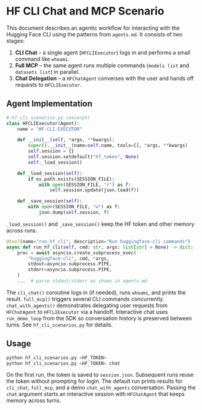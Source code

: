 # HF CLI Chat and MCP Scenario

This document describes an agentic workflow for interacting with the Hugging Face CLI using the patterns from `agents.md`. It consists of two stages:

1. **CLI Chat** – a single agent (`HFCLIExecutor`) logs in and performs a small command like `whoami`.
2. **Full MCP** – the same agent runs multiple commands (`models list` and `datasets list`) in parallel.
3. **Chat Delegation** – a `HFChatAgent` converses with the user and hands off requests to `HFCLIExecutor`.

## Agent Implementation

```python
# hf_cli_scenarios.py (excerpt)
class HFCLIExecutor(Agent):
    name = "HF-CLI-EXECUTOR"

    def __init__(self, *args, **kwargs):
        super().__init__(name=self.name, tools=[], *args, **kwargs)
        self.session = {}
        self.session.setdefault("hf_token", None)
        self._load_session()

    def _load_session(self):
        if os.path.exists(SESSION_FILE):
            with open(SESSION_FILE, "r") as f:
                self.session.update(json.load(f))

    def _save_session(self):
        with open(SESSION_FILE, "w") as f:
            json.dump(self.session, f)
```

`_load_session()` and `_save_session()` keep the HF token and other memory across runs.

```python
@tool(name="run_hf_cli", description="Run huggingface-cli commands")
async def run_hf_cli(self, cmd: str, args: list[str] = None) -> dict:
    proc = await asyncio.create_subprocess_exec(
        "huggingface-cli", cmd, *args,
        stdout=asyncio.subprocess.PIPE,
        stderr=asyncio.subprocess.PIPE,
    )
    ...  # parse stdout/stderr as shown in agents.md
```

The `cli_chat()` coroutine logs in (if needed), runs `whoami`, and prints the result. `full_mcp()` triggers several CLI commands concurrently. `chat_with_agents()` demonstrates delegating user requests from `HFChatAgent` to `HFCLIExecutor` via a handoff. Interactive chat uses `run_demo_loop` from the SDK so conversation history is preserved between turns. See `hf_cli_scenarios.py` for details.

## Usage

```bash
python hf_cli_scenarios.py <HF_TOKEN>
python hf_cli_scenarios.py <HF_TOKEN> chat
```

On the first run, the token is saved to `session.json`. Subsequent runs reuse the token without prompting for login. The default run prints results for `cli_chat`, `full_mcp`, and a demo `chat_with_agents` conversation. Passing the `chat` argument starts an interactive session with `HFChatAgent` that keeps memory across turns.
